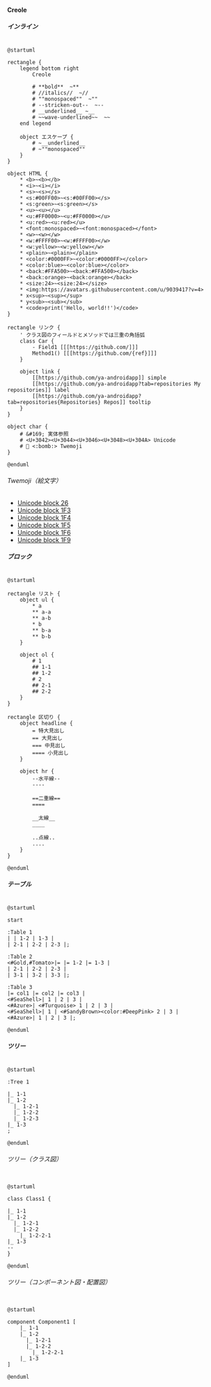 #### Creole

##### インライン

```plantuml

@startuml

rectangle {
    legend bottom right
        Creole

        # **bold**  ~**
        # //italics//  ~//
        # ""monospaced""  ~""
        # --stricken-out--  ~--
        # __underlined__ ~__
        # ~~wave-underlined~~  ~~
    end legend

    object エスケープ {
        # ~__underlined__
        # ~""monospaced""
    }
}

object HTML {
    * <b>~<b></b>
    * <i>~<i></i>
    * <s>~<s></s>
    * <s:#00FF00>~<s:#00FF00></s>
    * <s:green>~<s:green></s>
    * <u>~<u></u>
    * <u:#FF0000>~<u:#FF0000></u>
    * <u:red>~<u:red></u>
    * <font:monospaced>~<font:monospaced></font>
    * <w>~<w></w>
    * <w:#FFFF00>~<w:#FFFF00></w>
    * <w:yellow>~<w:yellow></w>
    * <plain>~<plain></plain>
    * <color:#0000FF>~<color:#0000FF></color>
    * <color:blue>~<color:blue></color>
    * <back:#FFA500>~<back:#FFA500></back>
    * <back:orange>~<back:orange></back>
    * <size:24>~<size:24></size>
    * <img:https://avatars.githubusercontent.com/u/9039417?v=4>
    * x<sup>~<sup></sup>
    * y<sub>~<sub></sub>
    * <code>print('Hello, world!!')</code>
}

rectangle リンク {
    ' クラス図のフィールドとメソッドでは三重の角括弧
    class Car {
        - Field1 [[[https://github.com/]]]
        Method1() [[[https://github.com/{ref}]]]
    }

    object link {
        [[https://github.com/ya-androidapp]] simple
        [[https://github.com/ya-androidapp?tab=repositories My repositories]] label
        [[https://github.com/ya-androidapp?tab=repositories{Repositories} Repos]] tooltip
    }
}

object char {
    # &#169; 実体参照
    # <U+3042><U+3044><U+3046><U+3048><U+304A> Unicode
    # 👺 <:bomb:> Twemoji
}

@enduml

```

###### Twemoji（絵文字）

* [Unicode block 26](https://www.plantuml.com/plantuml/svg/SoWkIImgAStDuKhDpS_AL30out98pKi12W00)
* [Unicode block 1F3](https://www.plantuml.com/plantuml/svg/SoWkIImgAStDuKhDpS_AL31qC-PoICrB0Oe00000)
* [Unicode block 1F4](https://www.plantuml.com/plantuml/svg/SoWkIImgAStDuKhDpS_AL31qC-5oICrB0Oe00000)
* [Unicode block 1F5](https://www.plantuml.com/plantuml/svg/SoWkIImgAStDuKhDpS_AL31qC-LoICrB0Oe00000)
* [Unicode block 1F6](https://www.plantuml.com/plantuml/svg/SoWkIImgAStDuKhDpS_AL31qC-DoICrB0Oe00000)
* [Unicode block 1F9](https://www.plantuml.com/plantuml/svg/SoWkIImgAStDuKhDpS_AL31qi-HoICrB0Oe00000)

##### ブロック

```plantuml

@startuml

rectangle リスト {
    object ul {
        * a
        ** a-a
        ** a-b
        * b
        ** b-a
        ** b-b
    }

    object ol {
        # 1
        ## 1-1
        ## 1-2
        # 2
        ## 2-1
        ## 2-2
    }
}

rectangle 区切り {
    object headline {
        = 特大見出し
        == 大見出し
        === 中見出し
        ==== 小見出し
    }

    object hr {
        --水平線--
        ----

        ==二重線==
        ====

        __太線__
        ____

        ..点線..
        ....
    }
}

@enduml

```

##### テーブル

```plantuml

@startuml

start

:Table 1
| | 1-2 | 1-3 |
| 2-1 | 2-2 | 2-3 |;

:Table 2
<#Gold,#Tomato>|= |= 1-2 |= 1-3 |
| 2-1 | 2-2 | 2-3 |
| 3-1 | 3-2 | 3-3 |;

:Table 3
|= col1 |= col2 |= col3 |
<#SeaShell>| 1 | 2 | 3 |
<#Azure>| <#Turquoise> 1 | 2 | 3 |
<#SeaShell>| 1 | <#SandyBrown><color:#DeepPink> 2 | 3 |
<#Azure>| 1 | 2 | 3 |;

@enduml

```

##### ツリー

```plantuml

@startuml

:Tree 1

|_ 1-1
|_ 1-2
  |_ 1-2-1
  |_ 1-2-2
  |_ 1-2-3
|_ 1-3
;

@enduml

```

###### ツリー（クラス図）

```plantuml

@startuml

class Class1 {

|_ 1-1
|_ 1-2
  |_ 1-2-1
  |_ 1-2-2
    |_ 1-2-2-1
|_ 1-3
--
}

@enduml

```

###### ツリー（コンポーネント図・配置図）

```plantuml

@startuml

component Component1 [
    |_ 1-1
    |_ 1-2
      |_ 1-2-1
      |_ 1-2-2
        |_ 1-2-2-1
    |_ 1-3
]

@enduml

```
